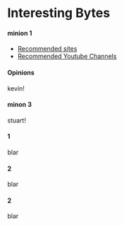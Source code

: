 # Interesting Bytes


<!-- tabs:start -->

#### **minion 1**

* [Recommended sites](InterestingBytes/articles/recommended_sites.md)
* [Recommended Youtube Channels](InterestingBytes/articles/youtube_channels)

#### **Opinions**

kevin!

#### **minon 3**

stuart!
#### **1**
blar
#### 2
blar
#### 2
blar
<!-- tabs:end -->



